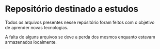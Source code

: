 # Repositório destinado a estudos
Todos os arquivos presentes nesse repósitório foram feitos com o objetivo de aprender novas tecnologias.  

A falta de alguns arquivos se deve a perda dos mesmos enquanto estavam armazenados localmente.